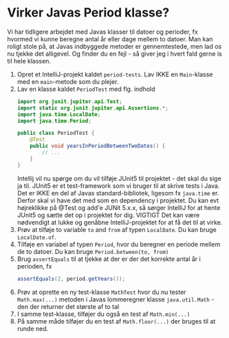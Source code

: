 # Virker Javas Period klasse?

Vi har tidligere arbejdet med Javas klasser til datoer og perioder, fx hvormed vi kunne beregne antal år eller dage mellem to datoer.
Man kan roligt stole på, at Javas indbyggede metoder er gennemtestede, men lad os nu tjekke det alligevel. Og finder du en fejl - så giver jeg i hvert fald gerne is til hele klassen.

1. Opret et IntelliJ-projekt kaldet `period-tests`. Lav IKKE en `Main`-klasse med en `main`-metode som du plejer.
2. Lav en klasse kaldet `PeriodTest` med flg. indhold
   ```java
   import org.junit.jupiter.api.Test;
   import static org.junit.jupiter.api.Assertions.*;
   import java.time.LocalDate;
   import java.time.Period;
   
   public class PeriodTest {
       @Test
       public void yearsInPeriodBetweenTwoDates() {
           // ...
       }
   }
   ```
   Intellij vil nu spørge om du vil tilføje JUnit5 til projektet - det skal du sige ja til. JUnit5 er et test-framework som vi bruger til at skrive tests i Java. Det er IKKE en del af Javas standard-bibliotek, ligesom fx `java.time` er. Derfor skal vi have det med som en dependency i projektet. Du kan evt højreklikke på @Test og add'e JUNit 5.x.x, så sørger IntelliJ for at hente JUnit5 og sætte det op i projektet for dig.
   VIGTIGT Det kan være nødvendigt at lukke og genåbne IntelliJ-projektet for at få det til at virke.
3. Prøv at tilføje to variable `to` and `from` af typen `LocalDate`. Du kan bruge `LocalDate.of`.
4. Tilføje en variabel af typen `Period`, hvor du beregner en periode mellem de to datoer. Du kan bruge `Period.between(to, from)`
5. Brug `assertEquals` til at tjekke at der er der det korrekte antal år i perioden, fx 
   ```java
   assertEquals(2, period.getYears());
   ```
6. Prøv at oprette en ny test-klasse `MathTest` hvor du nu tester `Math.max(...)` metoden i Javas lommeregner klasse `java.util.Math` - den der returner det største af to tal
7. I samme test-klasse, tilføjer du også en test af `Math.min(...)`
8. På samme måde tilføjer du en test af `Math.floor(...)` der bruges til at runde ned.